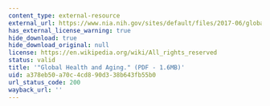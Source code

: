 ```yaml
---
content_type: external-resource
external_url: https://www.nia.nih.gov/sites/default/files/2017-06/global_health_aging.pdf
has_external_license_warning: true
hide_download: true
hide_download_original: null
license: https://en.wikipedia.org/wiki/All_rights_reserved
status: valid
title: '"Global Health and Aging." (PDF - 1.6MB)'
uid: a378eb50-a70c-4cd8-90d3-38b643fb55b0
url_status_code: 200
wayback_url: ''
---
```


